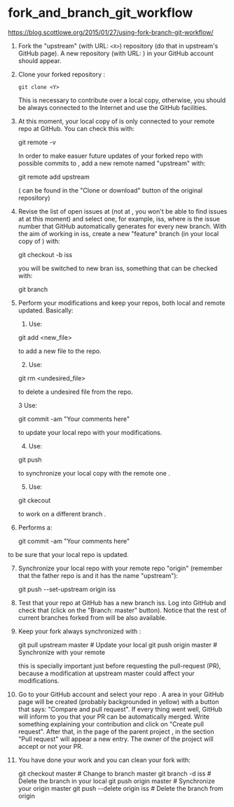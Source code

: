 # fork_and_branch_git_workflow
https://blog.scottlowe.org/2015/01/27/using-fork-branch-git-workflow/

1. Fork the "upstream" (with URL: `<X>`) repository (do that in
   upstream's GitHub page).  A new repository (with URL: <Y>) in your
   GitHub account should appear.

2. Clone your forked repository <X>:
   ```
   git clone <Y>
   ```
   This is necessary to contribute over a local copy, otherwise, you
   should be always connected to the Internet and use the GitHub
   facilities.

3. At this moment, your local copy of <X> is only connected to your
   remote repo <X> at GitHub. You can check this with:

    git remote -v

   In order to make easuer future updates of your forked repo <Y> with
   possible commits to <X>, add a new remote named "upstream" with:

    git remote add upstream <X>

   (<X> can be found in the "Clone or download" button of the original
   <X> repository)

4. Revise the list of open issues at <X> (not at <Y>, you won't be
   able to find issues at <Y> at this moment) and select one, for
   example, iss<Z>, where <Z> is the issue number that GitHub
   automatically generates for every new branch. With the aim of
   working in iss<Z>, create a new "feature" branch (in your local
   copy of <Y>) with:

   git checkout -b iss<Z>

   you will be switched to new bran iss<Z>, something that can be
   checked with:

    git branch

5. Perform your modifications and keep your repos, both local <Y> and
   remote <Y> updated. Basically:
   
   1. Use:
   
   git add <new_file>
   
   to add a new file to the repo.

	2. Use:

    git rm <undesired_file>

	to delete a undesired file from the repo.

	3 Use:

     git commit -am "Your comments here"

	to update your local repo with your modifications.

	4. Use:

     git push

	to synchronize your local copy <Y> with the remote one <Y>.

	5. Use:

     git ckecout <branch>

	to work on a different branch <branch>.

6. Performs a:

   git commit -am "Your comments here"

to be sure that your local repo <Y> is updated.

7. Synchronize your local repo <Y> with your remote repo <Y> "origin"
   (remember that the father repo is <X> and it has the name
   "upstream"):

   git push --set-upstream origin iss<Z>

8. Test that your repo <Y> at GitHub has a new branch iss<Z>. Log into
   GitHub and check that (click on the "Branch: master"
   button). Notice that the rest of current branches forked from <X>
   will be also available.

9. Keep your fork <Y> always synchronized with <X>:

   git pull upstream master # Update your local <Y>
   git push origin master   # Synchronize with your remote <Y>

   this is specially important just before requesting the pull-request
   (PR), because a modification at upstream master could affect your
   modifications.

10. Go to your GitHub account and select your repo <Y>. A area in your
    GitHub page will be created (probably backgrounded in yellow) with
    a button that says: "Compare and pull request". If every thing
    went well, GitHub will inform to you that your PR can be
    automatically merged. Write something explaining your contribution
    and click on "Create pull request". After that, in the page of the
    parent project <X>, in the section "Pull request" will appear a
    new entry. The owner of the project will accept or not your PR.

11. You have done your work and you can clean your fork with:

    git checkout master             # Change to branch master
    git branch -d iss<Z>            # Delete the branch in your local <Y>
    git push origin master          # Synchronize your origin master <Y>
    git push --delete origin iss<Z> # Delete the branch from origin <Y>

